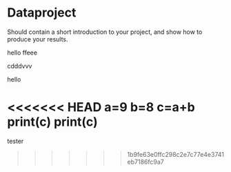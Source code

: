 # Dataproject

Should contain a short introduction to your project, and show how to produce your results.

hello ffeee

cdddvvv

hello

<<<<<<< HEAD
a=9
b=8
c=a+b 
print(c)
print(c)
=======
tester
>>>>>>> 1b9fe63e0ffc298c2e7c77e4e3741eb7186fc9a7
